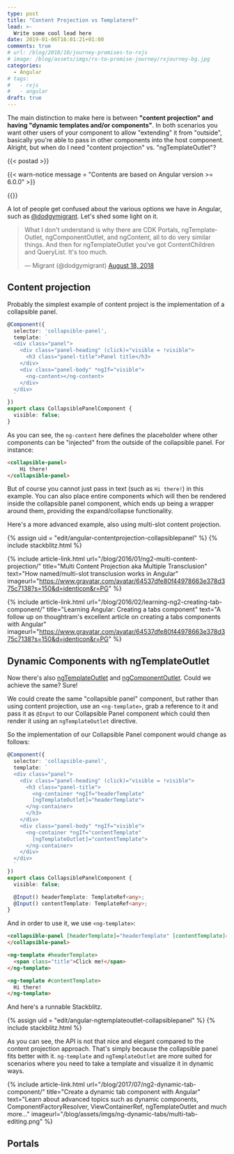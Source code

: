 ```yaml
---
type: post
title: "Content Projection vs Templateref"
lead: >-
  Write some cool lead here
date: 2019-01-06T16:01:21+01:00
comments: true
# url: /blog/2018/10/journey-promises-to-rxjs
# image: /blog/assets/imgs/rx-to-promise-journey/rxjourney-bg.jpg
categories:
  - Angular
# tags:
#   - rxjs
#   - angular
draft: true
---
```


<div class="article-intro">
  The main distinction to make here is between <strong>"content projection" and having "dynamic templates and/or components"</strong>. In both scenarios you want other users of your component to allow "extending" it from "outside", basically you're able to pass in other components into the host component. Alright, but when do I need "content projection" vs. "ngTemplateOutlet"?
</div>

{{< postad >}}

{{< warn-notice message = "Contents are based on Angular version >= 6.0.0" >}}

{{<toc>}}

A lot of people get confused about the various options we have in Angular, such as [@dodgymigrant](https://twitter.com/dodgymigrant). Let's shed some light on it.

<blockquote class="twitter-tweet" data-lang="en"><p lang="en" dir="ltr">What I don&#39;t understand is why there are CDK Portals, ngTemplateOutlet, ngComponentOutlet, and ngContent, all to do very similar things. And then for ngTemplateOutlet you&#39;ve got ContentChildren and QueryList. It&#39;s too much.</p>&mdash; Migrant (@dodgymigrant) <a href="https://twitter.com/dodgymigrant/status/1030842617196621826?ref_src=twsrc%5Etfw">August 18, 2018</a></blockquote>
<script async src="https://platform.twitter.com/widgets.js" charset="utf-8"></script>

## Content projection

Probably the simplest example of content project is the implementation of a collapsible panel.

```typescript
@Component({
  selector: 'collapsible-panel',
  template: `
  <div class="panel">
    <div class="panel-heading" (click)="visible = !visible">
      <h3 class="panel-title">Panel title</h3>
    </div>
    <div class="panel-body" *ngIf="visible">
      <ng-content></ng-content>
    </div>
  </div>
  `
})
export class CollapsiblePanelComponent {
  visible: false;
}
```

As you can see, the `ng-content` here defines the placeholder where other components can be "injected" from the outside of the collapsible panel. For instance:

```html
<collapsible-panel>
	Hi there!
</collapsible-panel>
```

But of course you cannot just pass in text (such as `Hi there!`) in this example. You can also place entire components which will then be rendered inside the collapsible panel component, which ends up being a wrapper around them, providing the expand/collapse functionality.

Here's a more advanced example, also using multi-slot content projection.

{% assign uid = "edit/angular-contentprojection-collapsiblepanel" %}
{% include stackblitz.html %}

{% include article-link.html
    url="/blog/2016/01/ng2-multi-content-projection/"
    title="Multi Content Projection aka Multiple Transclusion"
    text="How named/multi-slot transclusion works in Angular"
    imageurl="https://www.gravatar.com/avatar/64537dfe80f44978663e378d375c7138?s=150&d=identicon&r=PG"
%}

{% include article-link.html
    url="/blog/2016/02/learning-ng2-creating-tab-component/"
    title="Learning Angular: Creating a tabs component"
    text="A follow up on thoughtram's excellent article on creating a tabs components with Angular"
    imageurl="https://www.gravatar.com/avatar/64537dfe80f44978663e378d375c7138?s=150&d=identicon&r=PG"
%}

## Dynamic Components with ngTemplateOutlet

Now there's also [ngTemplateOutlet](https://angular.io/api/common/NgTemplateOutlet) and [ngComponentOutlet](https://angular.io/api/common/NgComponentOutlet). Could we achieve the same? Sure!

We could create the same "collapsible panel" component, but rather than using content projection, use an `<ng-template>`, grab a reference to it and pass it as `@Input` to our Collapsible Panel component which could then render it using an `ngTemplateOutlet` directive.

So the implementation of our Collapsible Panel component would change as follows:

```typescript
@Component({
  selector: 'collapsible-panel',
  template: `
  <div class="panel">
    <div class="panel-heading" (click)="visible = !visible">
      <h3 class="panel-title">
        <ng-container *ngIf="headerTemplate"
        [ngTemplateOutlet]="headerTemplate">
      </ng-container>
      </h3>
    </div>
    <div class="panel-body" *ngIf="visible">
      <ng-container *ngIf="contentTemplate"
        [ngTemplateOutlet]="contentTemplate">
      </ng-container>
    </div>
  </div>
  `
})
export class CollapsiblePanelComponent {
  visible: false;

  @Input() headerTemplate: TemplateRef<any>;
  @Input() contentTemplate: TemplateRef<any>;
}
```

And in order to use it, we use `<ng-template>`:


```html
<collapsible-panel [headerTemplate]="headerTemplate" [contentTemplate]="contentTemplate">
</collapsible-panel>

<ng-template #headerTemplate>
  <span class="title">Click me!</span>
</ng-template>

<ng-template #contentTemplate>
  Hi there!
</ng-template>
```

And here's a runnable Stackblitz.

{% assign uid = "edit/angular-ngtemplateoutlet-collapsiblepanel" %}
{% include stackblitz.html %}

As you can see, the API is not that nice and elegant compared to the content projection approach. That's simply because the collapsible panel fits better with it. `ng-template` and `ngTemplateOutlet` are more suited for scenarios where you need to take a template and visualize it in dynamic ways.

{% include article-link.html
    url="/blog/2017/07/ng2-dynamic-tab-component/"
    title="Create a dynamic tab component with Angular"
    text="Learn about advanced topics such as dynamic components, ComponentFactoryResolver, ViewContainerRef, ngTemplateOutlet and much more..."
    imageurl="/blog/assets/imgs/ng-dynamic-tabs/multi-tab-editing.png"
%}

## Portals

